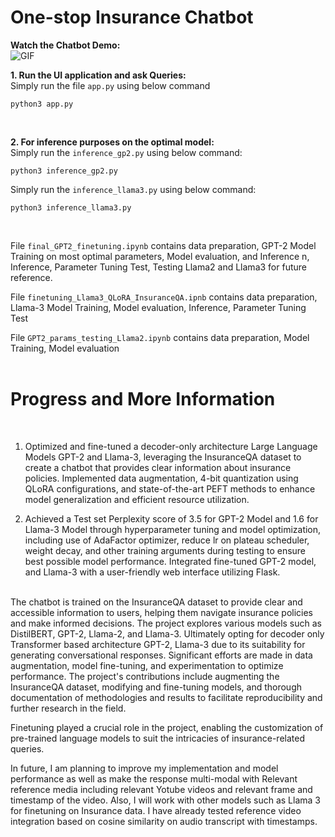 # One-stop Insurance Chatbot

**Watch the Chatbot Demo:**   
![GIF](https://github.com/raj-maharajwala/Insurance-Chatbot-Fine-tuning-GPT2-Llama2/blob/main/video/InsuranceGPT_big.gif)

**1. Run the UI application and ask Queries:**<br>
Simply run the file `app.py` using below command 
```{python} 
python3 app.py 
```
<br>

**2. For inference purposes on the optimal model:**<br>
Simply run the `inference_gp2.py` using below command:
```{python} 
python3 inference_gp2.py 
```

Simply run the `inference_llama3.py` using below command:
```{python} 
python3 inference_llama3.py 
```
<br>

File `final_GPT2_finetuning.ipynb` contains data preparation, GPT-2 Model Training on most optimal parameters, Model evaluation, and Inference
n, Inference, Parameter Tuning Test, Testing Llama2 and Llama3 for future reference.

File `finetuning_Llama3_QLoRA_InsuranceQA.ipnb` contains data preparation, Llama-3 Model Training, Model evaluation, Inference, Parameter Tuning Test

File `GPT2_params_testing_Llama2.ipynb` contains data preparation, Model Training, Model evaluation
<br><br>

# Progress and More Information
<br>

1. Optimized and fine-tuned a decoder-only architecture Large Language Models GPT-2 and Llama-3, leveraging the InsuranceQA dataset to create a chatbot that provides clear information about insurance policies. Implemented data augmentation, 4-bit quantization using QLoRA configurations, and state-of-the-art PEFT methods to enhance model generalization and efficient resource utilization.

2. Achieved a Test set Perplexity score of 3.5 for GPT-2 Model and 1.6 for Llama-3 Model through hyperparameter tuning and model optimization, including use of AdaFactor optimizer, reduce lr on plateau scheduler, weight decay, and other training arguments during testing to ensure best possible model performance. Integrated fine-tuned GPT-2 model, and Llama-3 with a user-friendly web interface utilizing Flask.
<br><br>

The chatbot is trained on the InsuranceQA dataset to provide clear and accessible information to users, helping them navigate insurance policies and make informed decisions. The project explores various models such as DistilBERT, GPT-2, Llama-2, and Llama-3. Ultimately opting for decoder only Transformer based architecture GPT-2, Llama-3 due to its suitability for generating conversational responses. Significant efforts are made in data augmentation, model fine-tuning, and experimentation to optimize performance. The project's contributions include augmenting the InsuranceQA dataset, modifying and fine-tuning models, and thorough documentation of methodologies and results to facilitate reproducibility and further research in the field.

Finetuning played a crucial role in the project, enabling the customization of pre-trained language models to suit the intricacies of insurance-related queries.

In future, I am planning to improve my implementation and model performance as well as make the response multi-modal with Relevant reference media including relevant Yotube videos and relevant frame and timestamp of the video. Also, I will work with other models such as Llama 3 for finetuning on Insurance data. I have already tested reference video integration based on cosine similarity on audio transcript with timestamps.


